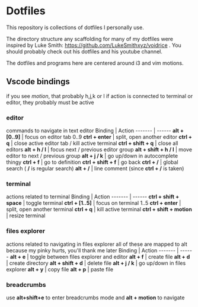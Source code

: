 # Dotfiles
This repository is collections of dotfiles I personally use.

The directory structure any scaffolding for many of my dotfiles were inspired by Luke Smith: https://github.com/LukeSmithxyz/voidrice .
You should probably check out his dotfiles and his youtube channel.

The dotfiles and programs here are centered around i3 and vim motions.

## Vscode bindings
if you see *motion*, that probably h,j,k or l
if action is connected to terminal or editor, they probably must be active

### **editor**
commands to navigate in text editor
Binding | Action
------- | ------
**alt + [0..9]** | focus on editor tab 0..9
**ctrl + enter** | split, open another editor
**ctrl + q** | close active editor tab / kill active terminal
**ctrl + shift + q** | close all editors
**alt + h / l** | focus next / previous editor group
**alt + shift + h / l** | move editor to next / previous group
**alt + j / k** | go up/down in autocomplete thingy
**ctrl + f** | go to definition
**ctrl + shift + f** | go back
**ctrl + /** | global search ( **/** is regular search)
**alt + /** | line comment (since **ctrl + /** is taken)

### **terminal**
actions related to terminal
Binding | Action
------- | ------
**ctrl + shift + space** | toggle terminal 
**ctrl + [1..5]** | focus on terminal 1..5
**ctrl + enter** | split, open another terminal
**ctrl + q** | kill active terminal
**ctrl + shift + motion** | resize terminal

### **files explorer**
actions related to navigating in files explorer
all of these are mapped to alt because my pinky hurts, you'll thank me later
Binding | Action
------- | ------
**alt + e** | toggle between files explorer and editor
**alt + f** | create file
**alt + d** | create directory
**alt + shift + d** | delete file
**alt + j / k** | go up/down in files explorer
**alt + y** | copy file
**alt + p** | paste file

### **breadcrumbs**
use **alt+shift+e** to enter breadcrumbs mode and **alt + motion** to navigate
